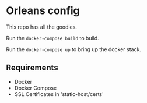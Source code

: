 # Orleans config

This repo has all the goodies.

Run the `docker-compose build` to build.

Run the `docker-compose up` to bring up the docker stack.

## Requirements

- Docker
- Docker Compose
- SSL Certificates in 'static-host/certs'